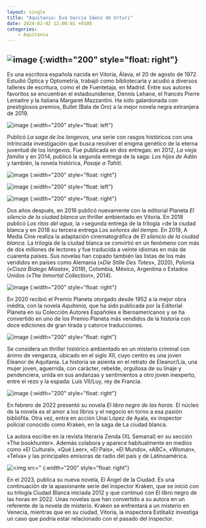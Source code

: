 ```yaml
---
layout: single
title: "Aquitania: Eva García Sáenz de Urturi"
date: 2024-02-02 12:00:01 +0100
categories: 
    - Aquitania
---
```

![image](https://github.com/user-attachments/assets/4064175e-7d02-43b3-859c-a9851bb3dc5c)
{:width="200" style="float: right"}
---
Es una escritora española nacida en Vitoria, 
Álava, el 20 de agosto de 1972. Estudió Óptica y Optometría, 
trabajó como bibliotecaria y acudió a diversos talleres de escritura,
como el de Fuentetaja, en Madrid. Entre sus autores favoritos se
encuentran el estadounidense, Dennis Lehane, el francés Pierre
Lemaitre y la italiana Margaret Mazzantini. Ha sido galardonada con
prestigiosos premios, Bullet (Bala de Oro) a la mejor novela negra
extranjera de 2019.

![image](https://github.com/user-attachments/assets/2b781321-58f6-47c5-934c-77ace0334c28)
{:width="200" style="float: left"}

Publicó *La saga de los longevos,* una serie con rasgos históricos con
una intrincada investigación que busca resolver el enigma genético de la
eterna juventud de los longevos. Fue publicada en dos entregas: en 2012,
*La vieja familia* y en 2014, publicó la segunda entrega de la saga:
*Los hijos de Adán* y también, la novela histórica, *Pasaje a Tahití.*

![image](https://github.com/user-attachments/assets/011d06e2-53f7-4f19-8588-bf6bcb38b7be)
{:width="200" style="float: right"} 

![image](https://github.com/user-attachments/assets/1d4d0569-16a3-4782-8891-64b2b6efbb21)
{:width="200" style="float: left"} 

![image](https://github.com/user-attachments/assets/db1da2a2-d7ea-4d93-a1ef-1f826969a546)
{:width="200" style="float: right"} 

Dos años después, en 2016 publicó nuevamente con la editorial 
Planeta *El silencio de la ciudad blanca* un thriller
ambientado en Vitoria.
En 2018 publicó *Los ritos del agua*, la >segunda entrega
de la trilogía >de la ciudad blanca y en 2018 su tercera
entrega *Los señores del tiempo*. En 2019, A Media Cine realiza la
adaptación cinematográfica de *El silencio de la ciudad blanca.* La
trilogía de la ciudad blanca se convirtió en un fenómeno con más de dos
millones de lectores y fue traducida a veinte idiomas en más de cuarenta
países. Sus novelas han copado también las listas de los más vendidos en
países como Alemania («*Die Stille Des Totes*», 2020), Polonia («*Cisza
Bialego Miasta*», 2019), Colombia, México, Argentina o Estados Unidos
(«*The Inmortal Collection*», 2014).

![image](https://github.com/user-attachments/assets/816b7f57-6480-4808-913f-fd80c1f4db2e)
{:width="200" style="float: right"} 

En 2020 recibió el Premio Planeta otorgado desde 1952 a la mejor obra
inédita, con la novela *Aquitania,* que ha sido publicada por la
Editorial Planeta en su Colección Autores Españoles e Iberoamericanos y
se ha convertido en uno de los Premio Planeta más vendidos de la
historia con doce ediciones de gran tirada y catorce traducciones.


![image](https://github.com/user-attachments/assets/91b298dc-a1cd-472d-a931-256774d260d3)
{:width="200" style="float: right"} 

Se considera un thriller histórico ambientado en un misterio criminal
con ánimo de venganza, ubicado en el siglo XII, cuyo centro es una joven
Eleanor de Aquitania. La historia se asienta en el retrato de
Eleanor/Lía, una mujer joven, aguerrida, con carácter, rebelde,
orgullosa de su linaje y pendenciera, unida en sus andanzas y
sentimientos a otro joven inexperto, entre el rezo y la espada: Luis
VII/Luy, rey de Francia.

![image](https://github.com/user-attachments/assets/cdbe3ccb-7222-412b-8838-47dc08a5fc78)
{:width="200" style="float: right"} 

En febrero de 2022 presentó su novela *El libro negro de las horas.* El
núcleo de la novela es el amor a los libros y el negocio en torno a esa
pasión bibliófila. Otra vez, entra en acción Unai López de Ayala, ex
inspector policial conocido como Kraken, en la saga de La ciudad blanca.

La autora escribe en la revista literaria Zenda (XL Semanal) en su
sección «The bookhunter». Además colabora y aparece habitualmente en
medios como «El Cultural», «Qué Leer», «El País», «El Mundo», «ABC»,
«Woman», «Telva» y las principales emisoras de radio del país y de
Latinoamérica.

![<img src="](https://github.com/user-attachments/assets/9cf90d70-f38a-416b-8b0a-dce1c6ae12b8)
{:width="200" style="float: right"} 

En el 2023, publica su nueva novela, El Ángel de la Ciudad. Es una
continuación de la apasionante serie del inspector Kraken, que se inició
con su trilogía Ciudad Blanca iniciada 2012 y que continuó con El libro
negro de las horas en 2022. Unas novelas que han convertido a su autora
en un referente de la novela de misterio. Kraken se enfrentará a un
misterio en Venecia, mientras que en su ciudad, Vitoria, la inspectora
Estíbaliz investiga un caso que podría estar relacionado con el pasado
del inspector.
